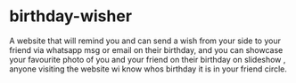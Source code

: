 # birthday-wisher
A website that will remind you and can send a wish from your side to your friend via whatsapp msg or email on their birthday, and you can showcase your favourite photo of you and your friend on their birthday on slideshow , anyone visiting the website wi know whos birthday it is in your friend circle.  
